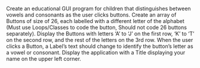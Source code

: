 Create an educational GUI program for children that distinguishes between vowels and consonants as the user clicks buttons. Create an array of Buttons of size of 26, each labelled with a different letter of the alphabet (Must use Loops/Classes to code the button, Should not code 26 buttons separately). Display the Buttons with letters ‘A’ to ‘J’ on the first row, ‘K’ to ‘T’ on the second row, and the rest of the letters on the 3rd row. When the user clicks a Button, a Label’s text should change to identify the button’s letter as a vowel or consonant. Display the application with a Title displaying your name on the upper left corner.
